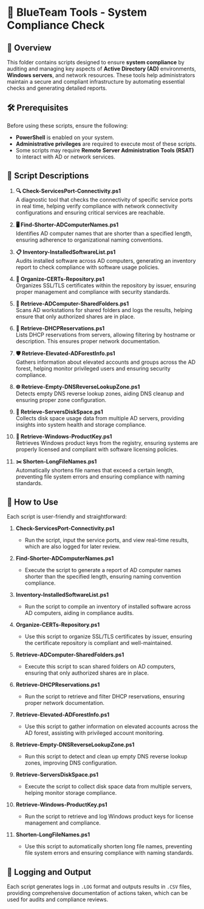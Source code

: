 # 🔵 BlueTeam Tools - System Compliance Check

## 📝 Overview

This folder contains scripts designed to ensure **system compliance** by auditing and managing key aspects of **Active Directory (AD)** environments, **Windows servers**, and network resources. These tools help administrators maintain a secure and compliant infrastructure by automating essential checks and generating detailed reports.

## 🛠️ Prerequisites

Before using these scripts, ensure the following:

- **PowerShell** is enabled on your system.
- **Administrative privileges** are required to execute most of these scripts.
- Some scripts may require **Remote Server Administration Tools (RSAT)** to interact with AD or network services.

## 📄 Script Descriptions

1. **🔍 Check-ServicesPort-Connectivity.ps1**  
   A diagnostic tool that checks the connectivity of specific service ports in real time, helping verify compliance with network connectivity configurations and ensuring critical services are reachable.

2. **🖥️ Find-Shorter-ADComputerNames.ps1**  
   Identifies AD computer names that are shorter than a specified length, ensuring adherence to organizational naming conventions.

3. **📋 Inventory-InstalledSoftwareList.ps1**  
   Audits installed software across AD computers, generating an inventory report to check compliance with software usage policies.

4. **🔐 Organize-CERTs-Repository.ps1**  
   Organizes SSL/TLS certificates within the repository by issuer, ensuring proper management and compliance with security standards.

5. **📂 Retrieve-ADComputer-SharedFolders.ps1**  
   Scans AD workstations for shared folders and logs the results, helping ensure that only authorized shares are in place.

6. **📡 Retrieve-DHCPReservations.ps1**  
   Lists DHCP reservations from servers, allowing filtering by hostname or description. This ensures proper network documentation.

7. **🛡️ Retrieve-Elevated-ADForestInfo.ps1**  
   Gathers information about elevated accounts and groups across the AD forest, helping monitor privileged users and ensuring security compliance.

8. **🌐 Retrieve-Empty-DNSReverseLookupZone.ps1**  
   Detects empty DNS reverse lookup zones, aiding DNS cleanup and ensuring proper zone configuration.

9. **💽 Retrieve-ServersDiskSpace.ps1**  
   Collects disk space usage data from multiple AD servers, providing insights into system health and storage compliance.

10. **🔑 Retrieve-Windows-ProductKey.ps1**  
    Retrieves Windows product keys from the registry, ensuring systems are properly licensed and compliant with software licensing policies.

11. **✂️ Shorten-LongFileNames.ps1**  
    Automatically shortens file names that exceed a certain length, preventing file system errors and ensuring compliance with naming standards.

## 🚀 How to Use

Each script is user-friendly and straightforward:

1. **Check-ServicesPort-Connectivity.ps1**  
   - Run the script, input the service ports, and view real-time results, which are also logged for later review.

2. **Find-Shorter-ADComputerNames.ps1**  
   - Execute the script to generate a report of AD computer names shorter than the specified length, ensuring naming convention compliance.

3. **Inventory-InstalledSoftwareList.ps1**  
   - Run the script to compile an inventory of installed software across AD computers, aiding in compliance audits.

4. **Organize-CERTs-Repository.ps1**  
   - Use this script to organize SSL/TLS certificates by issuer, ensuring the certificate repository is compliant and well-maintained.

5. **Retrieve-ADComputer-SharedFolders.ps1**  
   - Execute this script to scan shared folders on AD computers, ensuring that only authorized shares are in place.

6. **Retrieve-DHCPReservations.ps1**  
   - Run the script to retrieve and filter DHCP reservations, ensuring proper network documentation.

7. **Retrieve-Elevated-ADForestInfo.ps1**  
   - Use this script to gather information on elevated accounts across the AD forest, assisting with privileged account monitoring.

8. **Retrieve-Empty-DNSReverseLookupZone.ps1**  
   - Run this script to detect and clean up empty DNS reverse lookup zones, improving DNS configuration.

9. **Retrieve-ServersDiskSpace.ps1**  
   - Execute the script to collect disk space data from multiple servers, helping monitor storage compliance.

10. **Retrieve-Windows-ProductKey.ps1**  
    - Run the script to retrieve and log Windows product keys for license management and compliance.

11. **Shorten-LongFileNames.ps1**  
    - Use this script to automatically shorten long file names, preventing file system errors and ensuring compliance with naming standards.

## 📝 Logging and Output

Each script generates logs in `.LOG` format and outputs results in `.CSV` files, providing comprehensive documentation of actions taken, which can be used for audits and compliance reviews.
